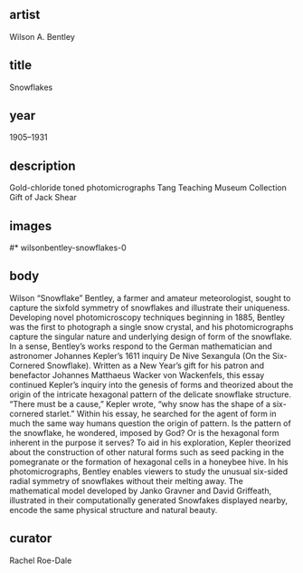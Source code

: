 ## artist
Wilson A. Bentley 

## title
Snowflakes

## year
1905–1931 

## description
Gold-chloride toned photomicrographs 
Tang Teaching Museum Collection
Gift of Jack Shear 

## images
#* wilsonbentley-snowflakes-0

## body
Wilson “Snowflake” Bentley, a farmer and amateur meteorologist, sought to capture the sixfold symmetry of snowflakes and illustrate their uniqueness. Developing novel photomicroscopy techniques beginning in 1885, Bentley was the first to photograph a single snow crystal, and his photomicrographs capture the singular nature and underlying design of form of the snowflake. In a sense, Bentley’s works respond to the German mathematician and astronomer Johannes Kepler’s 1611 inquiry De Nive Sexangula (On the Six-Cornered Snowflake). Written as a New Year’s gift for his patron and benefactor Johannes Matthaeus Wacker von Wackenfels, this essay continued Kepler’s inquiry into the genesis of forms and theorized about the origin of the intricate hexagonal pattern of the delicate snowflake structure. “There must be a cause,” Kepler wrote, “why snow has the shape of a six-cornered starlet.” Within his essay, he searched for the agent of form in much the same way humans question the origin of pattern. Is the pattern of the snowflake, he wondered, imposed by God? Or is the hexagonal form inherent in the purpose it serves? To aid in his exploration, Kepler theorized about the construction of other natural forms such as seed packing in the pomegranate or the formation of hexagonal cells in a honeybee hive. In his photomicrographs, Bentley enables viewers to study the unusual six-sided radial symmetry of snowflakes without their melting away. The mathematical model developed by Janko Gravner and David Griffeath, illustrated in their computationally generated Snowfakes displayed nearby, encode the same physical structure and natural beauty. 

## curator
Rachel Roe-Dale